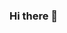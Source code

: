### Hi there 👋

<!--
**RanaHisham18/RanaHisham18** is a ✨ _special_ ✨ repository because its `README.md` (this file) appears on your GitHub profile.

Here are some ideas to get you started:

- 🔭 I’m currently working on side projects to acquire some experience.
- 🌱 I’m currently learning co-routines, unit testing and Jet-Pack compose.
- 💬 Ask me about Software Development.
- 📫 How to reach me: hishamrana00@gmail.com
- 😄 Pronouns: /rana:/ or Ra Naa
- ⚡ Fun fact: My face does not represent my age!
